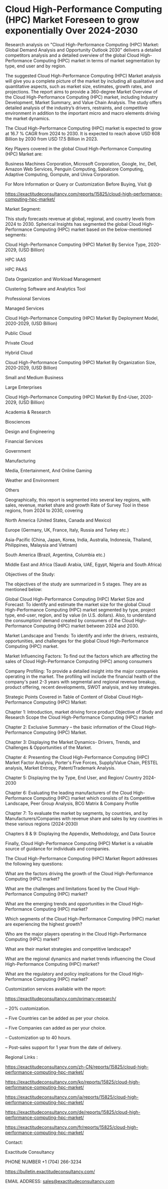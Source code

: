 # Cloud High-Performance Computing (HPC) Market Foreseen to grow exponentially Over 2024-2030

Research analysis on "Cloud High-Performance Computing (HPC) Market: Global Demand Analysis and Opportunity Outlook 2030" delivers a detailed competitors analysis and a detailed overview of the global Cloud High-Performance Computing (HPC) market in terms of market segmentation by type, end user and by region.

The suggested Cloud High-Performance Computing (HPC) Market analysis will give you a complete picture of the market by including all qualitative and quantitative aspects, such as market size, estimates, growth rates, and projections. The report aims to provide a 360-degree Market Overview of the Cloud High-Performance Computing (HPC) market, including Industry Development, Market Summary, and Value Chain Analysis. The study offers detailed analysis of the industry’s drivers, restraints, and competitive environment in addition to the important micro and macro elements driving the market dynamics.

The Cloud High-Performance Computing (HPC) market is expected to grow at 16.7 % CAGR from 2024 to 2030. It is expected to reach above USD 608 Billion by 2030 from USD 17.5 Billion in 2023.

Key Players covered in the global Cloud High-Performance Computing (HPC) Market are:

Business Machines Corporation, Microsoft Corporation, Google, Inc, Dell, Amazon Web Services, Penguin Computing, Sabalcore Computing, Adaptive Computing, Gompute, and Univa Corporation.

For More Information or Query or Customization Before Buying, Visit @

https://exactitudeconsultancy.com/reports/15825/cloud-high-performance-computing-hpc-market/

Market Segment:

This study forecasts revenue at global, regional, and country levels from 2024 to 2030. Spherical Insights has segmented the global Cloud High-Performance Computing (HPC) market based on the below-mentioned segments:

Cloud High-Performance Computing (HPC) Market By Service Type, 2020-2029, (USD Billion)

HPC IAAS

HPC PAAS

Data Organization and Workload Management

Clustering Software and Analytics Tool

Professional Services

Managed Services

Cloud High-Performance Computing (HPC) Market By Deployment Model, 2020-2029, (USD Billion)

Public Cloud

Private Cloud

Hybrid Cloud

Cloud High-Performance Computing (HPC) Market By Organization Size, 2020-2029, (USD Billion)

Small and Medium Business

Large Enterprises

Cloud High-Performance Computing (HPC) Market By End-User, 2020-2029, (USD Billion)

Academia & Research

Biosciences

Design and Engineering

Financial Services

Government

Manufacturing

Media, Entertainment, And Online Gaming

Weather and Environment

Others

Geographically, this report is segmented into several key regions, with sales, revenue, market share and growth Rate of Survey Tool in these regions, from 2024 to 2030, covering

North America (United States, Canada and Mexico)

Europe (Germany, UK, France, Italy, Russia and Turkey etc.)

Asia-Pacific (China, Japan, Korea, India, Australia, Indonesia, Thailand, Philippines, Malaysia and Vietnam)

South America (Brazil, Argentina, Columbia etc.)

Middle East and Africa (Saudi Arabia, UAE, Egypt, Nigeria and South Africa)

Objectives of the Study:

The objectives of the study are summarized in 5 stages. They are as mentioned below:

Global Cloud High-Performance Computing (HPC) Market Size and Forecast: To identify and estimate the market size for the global Cloud High-Performance Computing (HPC) market segmented by type, project type, end-user, region, and by value (in U.S. dollars). Also, to understand the consumption/ demand created by consumers of the Cloud High-Performance Computing (HPC) market between 2024 and 2030.

Market Landscape and Trends: To identify and infer the drivers, restraints, opportunities, and challenges for the global Cloud High-Performance Computing (HPC) market.

Market Influencing Factors: To find out the factors which are affecting the sales of Cloud High-Performance Computing (HPC) among consumers

Company Profiling: To provide a detailed insight into the major companies operating in the market. The profiling will include the financial health of the company's past 2-3 years with segmental and regional revenue breakup, product offering, recent developments, SWOT analysis, and key strategies.

Strategic Points Covered in Table of Content of Global Cloud High-Performance Computing (HPC) Market:

Chapter 1: Introduction, market driving force product Objective of Study and Research Scope the Cloud High-Performance Computing (HPC) market

Chapter 2: Exclusive Summary – the basic information of the Cloud High-Performance Computing (HPC) Market.

Chapter 3: Displaying the Market Dynamics- Drivers, Trends, and Challenges & Opportunities of the Market.

Chapter 4: Presenting the Cloud High-Performance Computing (HPC) Market Factor Analysis, Porter's Five Forces, Supply/Value Chain, PESTEL analysis, Market Entropy, Patent/Trademark Analysis.

Chapter 5: Displaying the by Type, End User, and Region/ Country 2024-2030

Chapter 6: Evaluating the leading manufacturers of the Cloud High-Performance Computing (HPC) market which consists of its Competitive Landscape, Peer Group Analysis, BCG Matrix & Company Profile

Chapter 7: To evaluate the market by segments, by countries, and by Manufacturers/Companies with revenue share and sales by key countries in these various regions (2024-2030)

Chapters 8 & 9: Displaying the Appendix, Methodology, and Data Source

Finally, Cloud High-Performance Computing (HPC) Market is a valuable source of guidance for individuals and companies.

The Cloud High-Performance Computing (HPC) Market Report addresses the following key questions:

What are the factors driving the growth of the Cloud High-Performance Computing (HPC) market?

What are the challenges and limitations faced by the Cloud High-Performance Computing (HPC) market?

What are the emerging trends and opportunities in the Cloud High-Performance Computing (HPC) market?

Which segments of the Cloud High-Performance Computing (HPC) market are experiencing the highest growth?

Who are the major players operating in the Cloud High-Performance Computing (HPC) market?

What are their market strategies and competitive landscape?

What are the regional dynamics and market trends influencing the Cloud High-Performance Computing (HPC) market?

What are the regulatory and policy implications for the Cloud High-Performance Computing (HPC) market?

Customization services available with the report:

https://exactitudeconsultancy.com/primary-research/

– 20% customization.

– Five Countries can be added as per your choice.

– Five Companies can added as per your choice.

– Customization up to 40 hours.

– Post-sales support for 1 year from the date of delivery.

Regional Links :

https://exactitudeconsultancy.com/zh-CN/reports/15825/cloud-high-performance-computing-hpc-market/

https://exactitudeconsultancy.com/ko/reports/15825/cloud-high-performance-computing-hpc-market/

https://exactitudeconsultancy.com/ja/reports/15825/cloud-high-performance-computing-hpc-market/

https://exactitudeconsultancy.com/de/reports/15825/cloud-high-performance-computing-hpc-market/

https://exactitudeconsultancy.com/fr/reports/15825/cloud-high-performance-computing-hpc-market/

Contact:

Exactitude Consultancy

PHONE NUMBER +1 (704) 266-3234

https://bulletin.exactitudeconsultancy.com/

EMAIL ADDRESS: sales@exactitudeconsultancy.com
